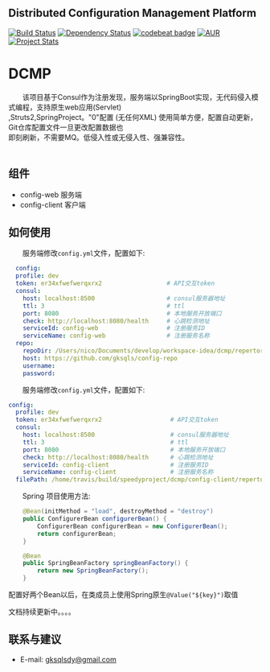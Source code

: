 ## Distributed Configuration Management Platform

[![Build Status](https://travis-ci.org/speedyproject/dcmp.svg?branch=master)](https://travis-ci.org/speedyproject/dcmp)
[![Dependency Status](https://www.versioneye.com/user/projects/59a8c4c00fb24f003d09cf9b/badge.svg?style=flat-square)](https://www.versioneye.com/user/projects/59a8c4c00fb24f003d09cf9b)
[![codebeat badge](https://codebeat.co/badges/ae711829-ac75-4bfc-85b7-64e76e37d10a)](https://codebeat.co/projects/github-com-speedyproject-dcmp-master)
[![AUR](https://img.shields.io/badge/license-GPL-orange.svg)](https://www.gnu.org/licenses/gpl-3.0.html)
[![Project Stats](https://www.openhub.net/p/dcmp/widgets/project_thin_badge.gif)](https://www.openhub.net/p/dcmp)

# DCMP

&#12288;&#12288;该项目基于Consul作为注册发现，服务端以SpringBoot实现，无代码侵入模式编程，支持原生web应用(Servlet) <br/>
,Struts2,SpringProject。"0"配置 (无任何XML) 使用简单方便，配置自动更新，Git仓库配置文件一旦更改配置数据也 <br/>
即刻刷新，不需要MQ。低侵入性或无侵入性、强兼容性。<br/>
<br/>

## 组件

*	config-web 服务端
*	config-client 客户端

## 如何使用

&#12288;&#12288;服务端修改```config.yml```文件，配置如下: <br/>
```yaml
  config:
  profile: dev
  token: er34xfwefwerqxrx2                  # API交互token
  consul:
    host: localhost:8500                    # consul服务器地址
    ttl: 3                                  # ttl
    port: 8080                              # 本地服务开放端口
    check: http://localhost:8080/health     # 心跳检测地址
    serviceId: config-web                   # 注册服务ID
    serviceName: config-web                 # 注册服务名称
  repo:
    repoDir: /Users/nico/Documents/develop/workspace-idea/dcmp/repertory  # Git本地路径
    host: https://github.com/gksqls/config-repo                           # Git仓库地址
    username:                                                             # Git用户名
    password:                                                             # Git密码
```
&#12288;&#12288;服务端修改```config.yml```文件，配置如下: <br/>
```yaml
config:
  profile: dev
  token: er34xfwefwerqxrx2                   # API交互token
  consul:
    host: localhost:8500                     # consul服务器地址
    ttl: 3                                   # ttl
    port: 8080                               # 本地服务开放端口
    check: http://localhost:8080/health      # 心跳检测地址
    serviceId: config-client                 # 注册服务ID
    serviceName: config-client               # 注册服务名称
  filePath: /home/travis/build/speedyproject/dcmp/config-client/repertory # 配置文件路径
```
&#12288;&#12288;Spring 项目使用方法: <br/>
```java
    @Bean(initMethod = "load", destroyMethod = "destroy")
    public ConfigurerBean configurerBean() {
        ConfigurerBean configurerBean = new ConfigurerBean();
        return configurerBean;
    }

    @Bean
    public SpringBeanFactory springBeanFactory() {
        return new SpringBeanFactory();
    }
```
配置好两个Bean以后，在类成员上使用Spring原生```@Value("${key}")```取值


文档持续更新中。。。。

## 联系与建议

*	E-mail: gksqlsdy@gmail.com


